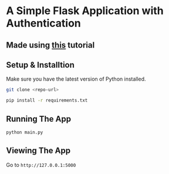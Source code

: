 # A Simple Flask Application with Authentication

## Made using [this](https://www.youtube.com/watch?v=dam0GPOAvVI) tutorial

## Setup & Installtion

Make sure you have the latest version of Python installed.

```bash
git clone <repo-url>
```

```bash
pip install -r requirements.txt
```

## Running The App

```bash
python main.py
```

## Viewing The App

Go to `http://127.0.0.1:5000`
